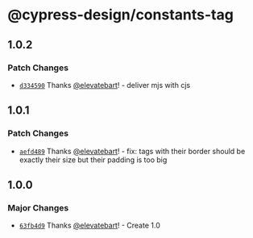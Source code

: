 # @cypress-design/constants-tag

## 1.0.2

### Patch Changes

- [`d334590`](https://github.com/cypress-io/cypress-design/commit/d33459005ee80d2dc91b2d597be50a10dc095e5d) Thanks [@elevatebart](https://github.com/elevatebart)! - deliver mjs with cjs

## 1.0.1

### Patch Changes

- [`aefd489`](https://github.com/cypress-io/cypress-design/commit/aefd4892aa8757a28ca1a3ca4e21ee5d25171f88) Thanks [@elevatebart](https://github.com/elevatebart)! - fix: tags with their border should be exactly their size but their padding is too big

## 1.0.0

### Major Changes

- [`63fb4d9`](https://github.com/cypress-io/cypress-design/commit/63fb4d9e60f6c56c563d17e3b983d0ebd25e0e87) Thanks [@elevatebart](https://github.com/elevatebart)! - Create 1.0
